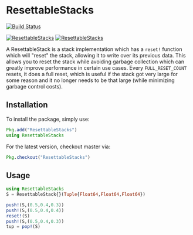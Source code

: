 # ResettableStacks

[![Build Status](https://github.com/SciML/ResettableStacks.jl/workflows/CI/badge.svg)](https://github.com/SciML/ResettableStacks.jl/actions?query=workflow%3ACI)

[![ResettableStacks](http://pkg.julialang.org/badges/ResettableStacks_0.5.svg)](http://pkg.julialang.org/?pkg=ResettableStacks)
[![ResettableStacks](http://pkg.julialang.org/badges/ResettableStacks_0.6.svg)](http://pkg.julialang.org/?pkg=ResettableStacks)

A ResettableStack is a stack implementation which has a `reset!` function which
will "reset" the stack, allowing it to write over its previous data. This
allows you to reset the stack while avoiding garbage collection which can greatly
improve performance in certain use cases. Every `FULL_RESET_COUNT` resets, it
does a full reset, which is useful if the stack got very large for some reason
and it no longer needs to be that large (while minimizing garbage control costs).

## Installation

To install the package, simply use:

```julia
Pkg.add("ResettableStacks")
using ResettableStacks
```

For the latest version, checkout master via:

```julia
Pkg.checkout("ResettableStacks")
```

## Usage

```julia
using ResettableStacks
S = ResettableStack{}(Tuple{Float64,Float64,Float64})

push!(S,(0.5,0.4,0.3))
push!(S,(0.5,0.4,0.4))
reset!(S)
push!(S,(0.5,0.4,0.3))
tup = pop!(S)
```
